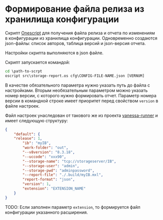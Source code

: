 # Формирование файла релиза из хранилища конфигурации

Скрипт [Onescript](oscript.io) для получения файла релиза и отчета по изменениям в конфигурации из хранилища конфигурации.
Одновременно создаются json-файлы: список авторов, таблица версий и json-версия отчета.

Настройки скрипта выполняются в json файле.

Скрипт запускается командой:

```cmd
cd \path-to-scrpt
oscript src\storage-report.os cfg\CONFIG-FILE-NAME.json [VERNUM]
```

В качестве обязательного параметра нужно указать путь до файла с настройками. 
Вторым необязательным параметром можно указать номер версии, с которого нужно формировать отчет. 
Параметр номера версии в командной строке имеет приоритет перед свойством `version` в файле настроек.

Файл настроек унаследован от такового же из проекта [vanessa-runner](https://github.com/vanessa-opensource/vanessa-runner) и имеет следующую структуру:

```json
{
    "default": {
	"release": 1,
        "ib": "myIB",
        "work-folder": "out",
        "--v8version": "8.3.18",
        "--uccode": "xxx90",
        "--storage-name": "tcp://storageserver/IB",
        "--storage-user": "admin",
        "--storage-pwd": "adminpassword",
        "--report-file": "./.build/myIB.mxl",
        "report-format": "json",
        "version": 1,
        "extension": "EXTENSION_NAME"
    }
}
```

TODO: Если заполнен параметр `extension`, то формируется файл конфигурации указанного расширения.


